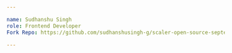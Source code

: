 ```yaml
---

name: Sudhanshu Singh
role: Frontend Developer
Fork Repo: https://github.com/sudhanshusingh-g/scaler-open-source-september-challenge

---
```

